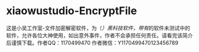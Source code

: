 # xiaowustudio-EncryptFile
这是小吴工作室-文件加密解密软件，为（*）黑科技软件，带有*的软件未测试中的软件，允许各位大神使用，如出意外事件，作者不会承担任何责任。请看完该简介后谨慎下载。作者QQ：1170499470 作者微信：Y1170499470123456789
